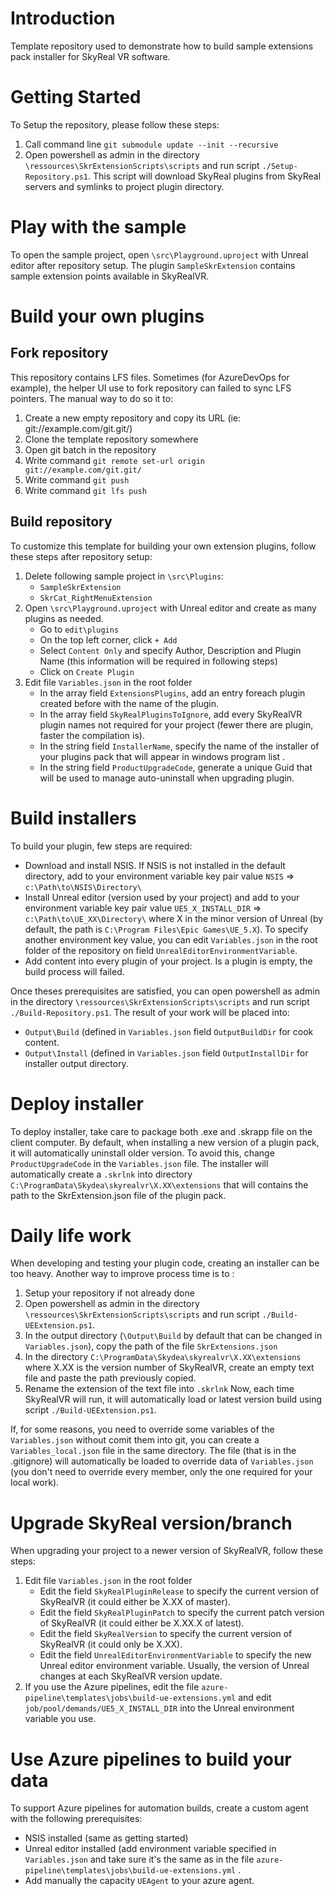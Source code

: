 
# Introduction 

Template repository used to demonstrate how to build sample extensions pack installer for SkyReal VR software.

# Getting Started
To Setup the repository, please follow these steps:
1.	Call command line `git submodule update --init --recursive`
2.	Open powershell as admin in the directory `\ressources\SkrExtensionScripts\scripts` and run script `./Setup-Repository.ps1`. This script will download SkyReal plugins from SkyReal servers and symlinks to project plugin directory.
	
# Play with the sample
To open the sample project, open `\src\Playground.uproject` with Unreal editor after repository setup.
The plugin `SampleSkrExtension` contains sample extension points available in SkyRealVR.

# Build your own plugins

## Fork repository
This repository contains LFS files. Sometimes (for AzureDevOps for example), the helper UI use to fork repository can failed to sync LFS pointers. The manual way to do so it to:
1. Create a new empty repository and copy its URL (ie: git://example.com/git.git/)
2. Clone the template repository somewhere
3. Open git batch in the repository
4. Write command `git remote set-url origin git://example.com/git.git/`
5. Write command `git push`
5. Write command `git lfs push`

## Build repository
To customize this template for building your own extension plugins, follow these steps after repository setup:
1. Delete following sample project in `\src\Plugins`:
	* `SampleSkrExtension`
	* `SkrCat_RightMenuExtension`
2. Open `\src\Playground.uproject` with Unreal editor and create as many plugins as needed.
	* Go to `edit\plugins`
	* On the top left corner, click `+ Add`
	* Select `Content Only` and specify Author, Description and Plugin Name (this information will be required in following steps)
	* Click on `Create Plugin`
3. Edit file `Variables.json` in the root folder
	*  In the array field `ExtensionsPlugins`, add an entry foreach plugin created before with the name of the plugin.
	* In the array field `SkyRealPluginsToIgnore`, add every SkyRealVR plugin names not required for your project (fewer there are plugin, faster the compilation is).
	* In the string field `InstallerName`, specify the name of the installer of your plugins pack that will appear in windows program list .
	* In the string field `ProductUpgradeCode`, generate a unique Guid that will be used to manage auto-uninstall when upgrading plugin.

# Build installers

To build your plugin, few steps are required:
* Download and install NSIS. If NSIS is not installed in the default directory, add to your environment variable key pair value `NSIS` => `c:\Path\to\NSIS\Directory\`
* Install Unreal editor (version used by your project) and add to your environment variable key pair value `UE5_X_INSTALL_DIR` => `c:\Path\to\UE_XX\Directory\` where X in the minor version of Unreal (by default, the path is `C:\Program Files\Epic Games\UE_5.X`). To specify another environment key value, you can edit `Variables.json` in the root folder of the repository on field `UnrealEditorEnvironmentVariable`.
* Add content into every plugin of your project. Is a plugin is empty, the build process will failed. 

Once theses prerequisites are satisfied, you can open powershell as admin in the directory `\ressources\SkrExtensionScripts\scripts` and run script `./Build-Repository.ps1`.
The result of your work will be placed into:
* `Output\Build` (defined in `Variables.json` field `OutputBuildDir` for cook content.
* `Output\Install` (defined in `Variables.json` field `OutputInstallDir` for installer output directory.

# Deploy installer
To deploy installer, take care to package both .exe and .skrapp file on the client computer. By default, when installing a new version of a plugin pack, it will automatically uninstall older version. To avoid this, change `ProductUpgradeCode` in the `Variables.json` file.
The installer will automatically create a `.skrlnk` into directory `C:\ProgramData\Skydea\skyrealvr\X.XX\extensions` that will contains the path to the SkrExtension.json file of the plugin pack.

# Daily life work
When developing and testing your plugin code, creating an installer can be too heavy. Another way to improve process time is to :
1. Setup your repository if not already done
2. Open powershell as admin in the directory `\ressources\SkrExtensionScripts\scripts` and run script `./Build-UEExtension.ps1`.
3. In the output directory (`\Output\Build` by default that can be changed in `Variables.json`), copy the path of the file `SkrExtensions.json`
4. In the directory `C:\ProgramData\Skydea\skyrealvr\X.XX\extensions` where X.XX is the version number of SkyRealVR, create an empty text file and paste the path previously copied.
5. Rename the extension of the text file into `.skrlnk`
Now, each time SkyRealVR will run, it will automatically load or latest version build using script `./Build-UEExtension.ps1`.

If, for some reasons, you need to override some variables of the `Variables.json` without comit them into git, you can create a `Variables_local.json` file in the same directory. 
The file (that is in the .gitignore) will automatically be loaded to override data of `Variables.json` (you don't need to override every member, only the one required for your local work).

# Upgrade SkyReal version/branch
When upgrading your project to a newer version of SkyRealVR, follow these steps:
1. Edit file `Variables.json` in the root folder
	*  Edit the field `SkyRealPluginRelease` to specify the current version of SkyRealVR (it could either be X.XX of master).
	* Edit the field `SkyRealPluginPatch` to specify the current patch version of SkyRealVR (it could either be X.XX.X of latest).
	* Edit the field `SkyRealVersion` to specify the current version of SkyRealVR (it could only be X.XX).
	* Edit the field `UnrealEditorEnvironmentVariable` to specify the new Unreal editor environment variable. Usually, the version of Unreal changes at each SkyRealVR version update.
2. If you use the Azure pipelines, edit the file `azure-pipeline\templates\jobs\build-ue-extensions.yml` and edit `job/pool/demands/UE5_X_INSTALL_DIR` into the Unreal environment variable you use.

# Use Azure pipelines to build your data
To support Azure pipelines for automation builds, create a custom agent with the following prerequisites:
* NSIS installed (same as getting started)
* Unreal editor installed (add environment variable specified in `Variables.json` and take sure it's the same as in the file `azure-pipeline\templates\jobs\build-ue-extensions.yml` .
* Add manually the capacity `UEAgent` to your azure agent.